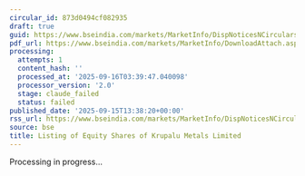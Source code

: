 ```yaml
---
circular_id: 873d0494cf082935
draft: true
guid: https://www.bseindia.com/markets/MarketInfo/DispNoticesNCirculars.aspx?Noticeid={74E0916E-280B-46E9-A203-4635C5A99D78}&noticeno=20250915-54&dt=09/15/2025&icount=54&totcount=81&flag=0
pdf_url: https://www.bseindia.com/markets/MarketInfo/DownloadAttach.aspx?id=20250915-54&attachedId=5eaee3d4-c184-433e-994d-89acef993f89
processing:
  attempts: 1
  content_hash: ''
  processed_at: '2025-09-16T03:39:47.040098'
  processor_version: '2.0'
  stage: claude_failed
  status: failed
published_date: '2025-09-15T13:38:20+00:00'
rss_url: https://www.bseindia.com/markets/MarketInfo/DispNoticesNCirculars.aspx?Noticeid={74E0916E-280B-46E9-A203-4635C5A99D78}&noticeno=20250915-54&dt=09/15/2025&icount=54&totcount=81&flag=0
source: bse
title: Listing of Equity Shares of Krupalu Metals Limited
---
```


Processing in progress...